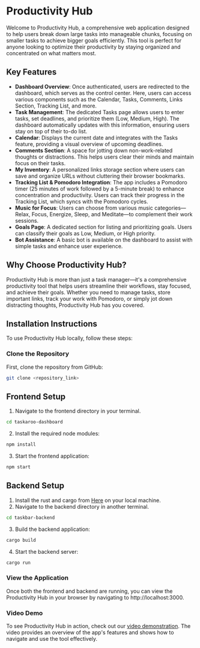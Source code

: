 # Productivity Hub
Welcome to Productivity Hub, a comprehensive web application designed to help users break down large tasks into manageable chunks, focusing on smaller tasks to achieve bigger goals efficiently. This tool is perfect for anyone looking to optimize their productivity by staying organized and concentrated on what matters most.

## Key Features
- **Dashboard Overview**: Once authenticated, users are redirected to the dashboard, which serves as the control center. Here, users can access various components such as the Calendar, Tasks, Comments, Links Section, Tracking List, and more.
- **Task Management**: The dedicated Tasks page allows users to enter tasks, set deadlines, and prioritize them (Low, Medium, High). The dashboard automatically updates with this information, ensuring users stay on top of their to-do list.
- **Calendar**: Displays the current date and integrates with the Tasks feature, providing a visual overview of upcoming deadlines.
- **Comments Section**: A space for jotting down non-work-related thoughts or distractions. This helps users clear their minds and maintain focus on their tasks.
- **My Inventory**: A personalized links storage section where users can save and organize URLs without cluttering their browser bookmarks.
- **Tracking List & Pomodoro Integration**: The app includes a Pomodoro timer (25 minutes of work followed by a 5-minute break) to enhance concentration and productivity. Users can track their progress in the Tracking List, which syncs with the Pomodoro cycles.
- **Music for Focus**: Users can choose from various music categories—Relax, Focus, Energize, Sleep, and Meditate—to complement their work sessions.
- **Goals Page**: A dedicated section for listing and prioritizing goals. Users can classify their goals as Low, Medium, or High priority.
- **Bot Assistance**: A basic bot is available on the dashboard to assist with simple tasks and enhance user experience.

## Why Choose Productivity Hub?
Productivity Hub is more than just a task manager—it's a comprehensive productivity tool that helps users streamline their workflows, stay focused, and achieve their goals. Whether you need to manage tasks, store important links, track your work with Pomodoro, or simply jot down distracting thoughts, Productivity Hub has you covered.

## Installation Instructions
To use Productivity Hub locally, follow these steps:

### Clone the Repository
First, clone the repository from GitHub:
```bash
git clone <repository_link>
```

## Frontend Setup
1. Navigate to the frontend directory in your terminal.
```bash
cd taskaroo-dashboard
```

2. Install the required node modules:
```bash
npm install
```

3. Start the frontend application:
```bash
npm start
```

## Backend Setup
1. Install the rust and cargo from [Here](https://doc.rust-lang.org/cargo/getting-started/installation.html) on your local machine.
2. Navigate to the backend directory in another terminal.
```bash
cd taskbar-backend
```
3. Build the backend application:
```bash
cargo build
```
4. Start the backend server:
```bash
cargo run
```

### View the Application
Once both the frontend and backend are running, you can view the Productivity Hub in your browser by navigating to http://localhost:3000.

### Video Demo
To see Productivity Hub in action, check out our [video demonstration](). The video provides an overview of the app's features and shows how to navigate and use the tool effectively.
